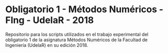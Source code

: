 # Obligatorio 1 - Métodos Numéricos - FIng - UdelaR - 2018

Repositorio para los scripts utilizados en el trabajo experimental del obligatorio 1 de la asignatura Métodos Numéricos de la Facultad de Ingeniería (UdelaR) en su edición 2018.
